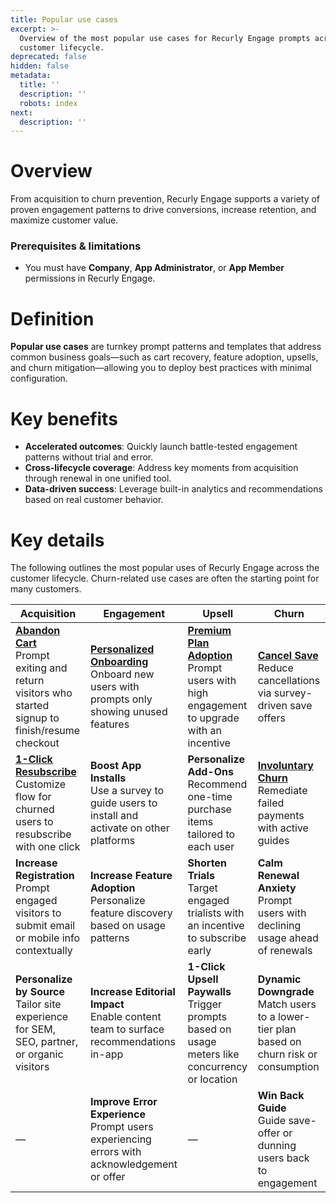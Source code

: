 ```yaml
---
title: Popular use cases
excerpt: >-
  Overview of the most popular use cases for Recurly Engage prompts across the
  customer lifecycle.
deprecated: false
hidden: false
metadata:
  title: ''
  description: ''
  robots: index
next:
  description: ''
---
```

# Overview

From acquisition to churn prevention, Recurly Engage supports a variety of proven engagement patterns to drive conversions, increase retention, and maximize customer value.

### Prerequisites & limitations

* You must have **Company**, **App Administrator**, or **App Member** permissions in Recurly Engage.

# Definition

**Popular use cases** are turnkey prompt patterns and templates that address common business goals—such as cart recovery, feature adoption, upsells, and churn mitigation—allowing you to deploy best practices with minimal configuration.

# Key benefits

* **Accelerated outcomes**: Quickly launch battle-tested engagement patterns without trial and error.
* **Cross-lifecycle coverage**: Address key moments from acquisition through renewal in one unified tool.
* **Data-driven success**: Leverage built-in analytics and recommendations based on real customer behavior.

# Key details

The following outlines the most popular uses of Recurly Engage across the customer lifecycle. Churn-related use cases are often the starting point for many customers.

| Acquisition                                                                                                           | Engagement                                                                                                              | Upsell                                                                                                               | Churn                                                                                          |
| --------------------------------------------------------------------------------------------------------------------- | ----------------------------------------------------------------------------------------------------------------------- | -------------------------------------------------------------------------------------------------------------------- | ---------------------------------------------------------------------------------------------- |
| [**Abandon Cart**](abandon-cart)<br />Prompt exiting and return visitors who started signup to finish/resume checkout | [**Personalized Onboarding**](personalized-onboarding)<br />Onboard new users with prompts only showing unused features | [**Premium Plan Adoption**](premium-plan-upsell)<br />Prompt users with high engagement to upgrade with an incentive | **[Cancel Save](cancel-save)**<br />Reduce cancellations via survey-driven save offers         |
| **[1-Click Resubscribe](one-click-resubscribe)**<br />Customize flow for churned users to resubscribe with one click  | **Boost App Installs**<br />Use a survey to guide users to install and activate on other platforms                      | **Personalize Add-Ons**<br />Recommend one-time purchase items tailored to each user                                 | **[Involuntary Churn](failed-rebill)**<br />Remediate failed payments with active guides       |
| **Increase Registration**<br />Prompt engaged visitors to submit email or mobile info contextually                    | **Increase Feature Adoption**<br />Personalize feature discovery based on usage patterns                                | **Shorten Trials**<br />Target engaged trialists with an incentive to subscribe early                                | **Calm Renewal Anxiety**<br />Prompt users with declining usage ahead of renewals              |
| **Personalize by Source**<br />Tailor site experience for SEM, SEO, partner, or organic visitors                      | **Increase Editorial Impact**<br />Enable content team to surface recommendations in-app                                | **1-Click Upsell Paywalls**<br />Trigger prompts based on usage meters like concurrency or location                  | **Dynamic Downgrade**<br />Match users to a lower-tier plan based on churn risk or consumption |
| *—*                                                                                                                   | **Improve Error Experience**<br />Prompt users experiencing errors with acknowledgement or offer                        | *—*                                                                                                                  | **Win Back Guide**<br />Guide save-offer or dunning users back to engagement                   |